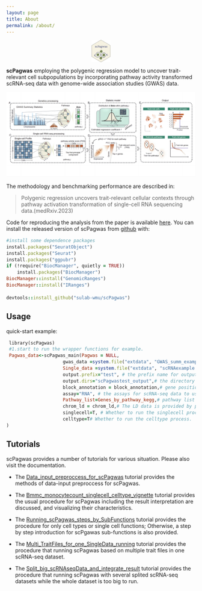 ```yaml
---
layout: page
title: About
permalink: /about/
---
```


<img src="/public/img/logo.png" width="10%" style="display: block; margin: auto;" />

**scPagwas** employing the polygenic regression model to uncover trait-relevant cell subpopulations by incorporating pathway activity transformed scRNA-seq data with genome-wide association studies (GWAS) data.

![alt_text](/public/img/Figure1.png)

The methodology and benchmarking performance are described in: 

> Polygenic regression uncovers trait-relevant cellular contexts through pathway activation transformation of single-cell RNA sequencing data.(medRxiv.2023) 

Code for reproducing the analysis from the paper is available [here](https://github.com/dengchunyu/scPagwas_reproduce). 
You can install the released version of scPagwas from [github](https://github.com/sulab-wmu/scPagwas) with: 

```ruby
#install some dependence packages
install.packages("SeuratObject")
install.packages("Seurat")
install.packages("ggpubr")
if (!require("BiocManager", quietly = TRUE))
    install.packages("BiocManager")
BiocManager::install("GenomicRanges")
BiocManager::install("IRanges")

devtools::install_github("sulab-wmu/scPagwas")
```
## Usage 
quick-start example: 
```ruby
 library(scPagwas)
 #1.start to run the wrapper functions for example.
 Pagwas_data<-scPagwas_main(Pagwas = NULL,
                     gwas_data =system.file("extdata", "GWAS_summ_example.txt", package = "scPagwas"), # The GWAS Summary statistics files 
                     Single_data =system.file("extdata", "scRNAexample.rds", package = "scPagwas"),# scRNA-seq data in seruat format with "RNA" assays and normalized.
                     output.prefix="test", # the prefix name for output files
                     output.dirs="scPagwastest_output",# the directory file's name for output
                     block_annotation = block_annotation,# gene position in chromosome is provided by package.
                     assay="RNA", # the assays for scRNA-seq data to use.
                     Pathway_list=Genes_by_pathway_kegg,# pathway list is provided by package, including gene symbols.
                     chrom_ld = chrom_ld,# The LD data is provided by package.
                     singlecell=T, # Whether to run the singlecell process.
                     celltype=T# Whether to run the celltype process.
)
```
## Tutorials
scPagwas provides a number of tutorials for various situation. Please also visit the documentation.

- The [Data_input_preproccess_for_scPagwas](https://dengchunyu.github.io/sample/2023/03/10/Data_input_preproccess_for_scPagwas.html) tutorial provides the methods of data-input preproccess for scPagwas.

- The [Bmmc_monocytecount_singlecell_celltype_vignette](https://dengchunyu.github.io/sample/2023/03/10/Bmmc_monocytecount_singlecell_celltype_vignette.html) tutorial provides the usual procedure for scPagwas including the result interpretation are discussed, and visualizing their characteristics.

- The [Running_scPagwas_steps_by_SubFunctions]() tutorial provides the procedure for only cell types or single cell functions; Otherwise, a step by step introduction for scPgawas sub-functions is also provided.

- The [Multi_TraitFiles_for_one_SingleData_running]() tutorial provides the procedure that running scPagwas based on multiple trait files in one scRNA-seq dataset.

- The [Split_big_scRNAseqData_and_integrate_result]() tutorial provides the procedure that running scPagwas with several splited scRNA-seq datasets while the whole dataset is too big to run.
